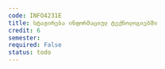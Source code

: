 ```yaml
---
code: INFO4231E
title: სტაჟირება ინფორმაციულ ტექნოლოგიებში
credit: 6
semester: 
required: False
status: todo
---
```


